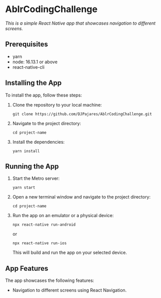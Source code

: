 # AblrCodingChallenge

*This is a simple React Native app that showcases navigation to different screens.*

## Prerequisites
- yarn
- node: 16.13.1 or above
- react-native-cli

## Installing the App
To install the app, follow these steps:
1. Clone the repository to your local machine:
    ```
    git clone https://github.com/DJPajares/AblrCodingChallenge.git
    ```
2. Navigate to the project directory:
    ```
    cd project-name
    ```
3. Install the dependencies:
    ```
    yarn install
    ```
 
## Running the App
1. Start the Metro server:
    ```
    yarn start
    ```
2. Open a new terminal window and navigate to the project directory:
    ```
    cd project-name
    ```
3. Run the app on an emulator or a physical device:
    ```
    npx react-native run-android
    ```
    or
    ```
    npx react-native run-ios
    ```
    This will build and run the app on your selected device.

## App Features
The app showcases the following features:
- Navigation to different screens using React Navigation.
